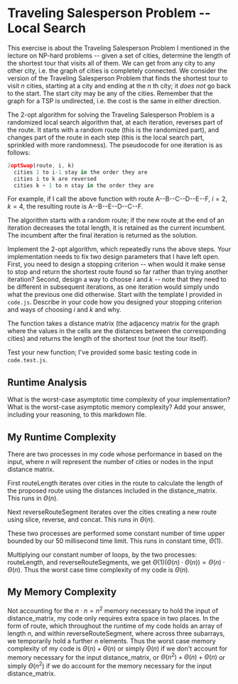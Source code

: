 # Traveling Salesperson Problem -- Local Search

This exercise is about the Traveling Salesperson Problem I mentioned in the
lecture on NP-hard problems -- given a set of cities, determine the length of
the shortest tour that visits all of them. We can get from any city to any other
city, i.e. the graph of cities is completely connected. We consider the version
of the Traveling Salesperson Problem that finds the shortest tour to visit $n$
cities, starting at a city and ending at the $n$ th city; it *does not* go
back to the start. The start city may be any of the cities. Remember that the
graph for a TSP is undirected, i.e. the cost is the same in either direction.

The 2-opt algorithm for solving the Traveling Salesperson Problem is a
randomized local search algorithm that, at each iteration, reverses part of the
route. It starts with a random route (this is the randomized part), and changes
part of the route in each step (this is the local search part, sprinkled with
more randomness). The pseudocode for one iteration is as follows:

```javascript
2optSwap(route, i, k)
  cities 1 to i-1 stay in the order they are
  cities i to k are reversed
  cities k + 1 to n stay in the order they are
```

For example, if I call the above function with route A--B--C--D--E--F, $i=2$,
$k=4$, the resulting route is A--B--E--D--C--F.

The algorithm starts with a random route; if the new route at the end of an
iteration decreases the total length, it is retained as the current incumbent.
The incumbent after the final iteration is returned as the solution.

Implement the 2-opt algorithm, which repeatedly runs the above steps. Your
implementation needs to fix two design parameters that I have left open. First,
you need to design a stopping criterion -- when would it make sense to stop and
return the shortest route found so far rather than trying another iteration?
Second, design a way to choose $i$ and $k$ -- note that they need to be
different in subsequent iterations, as one iteration would simply undo what
the previous one did otherwise. Start with the template I provided in `code.js`.
Describe in your code how you designed your stopping criterion and ways of
choosing $i$ and $k$ and why.

The function takes a distance matrix (the adjacency matrix for the graph where
the values in the cells are the distances between the corresponding cities) and
returns the length of the shortest tour (not the tour itself).

Test your new function; I've provided some basic testing code in `code.test.js`.

## Runtime Analysis

What is the worst-case asymptotic time complexity of your implementation? What
is the worst-case asymptotic memory complexity? Add your answer, including your
reasoning, to this markdown file.

## My Runtime Complexity

There are two processes in my code whose performance in based on the input,
where $n$ will represent the number of cities or nodes in the input distance
matrix.

First routeLength iterates over cities in the route to calculate the length of
the proposed route using the distances included in the distance_matrix. This
runs in $\Theta(n)$.

Next reverseRouteSegment iterates over the cities creating a new route using
slice, reverse, and concat. This runs in $\Theta(n)$.

These two processes are performed some constant number of time upper bounded by
our 50 millisecond time limit. This runs in constant time, $\Theta(1)$.

Multiplying our constant number of loops, by the two processes: routeLength, and
reverseRouteSegments, we get $\Theta(1)(\Theta(n) \cdot \Theta(n)) = \Theta(n)
\cdot \Theta(n)$. Thus the worst case time complexity of my code is $\Theta(n)$.

## My Memory Complexity

Not accounting for the $n \cdot n = n^2$ memory necessary to hold the input of
distance_matrix, my code only requires extra space in two places. In the form of
route, which throughout the runtime of my code holds an array of length $n$, and
within reverseRouteSegment, where across three subarrays, we temporarily hold a
further $n$ elements. Thus the worst case memory complexity of my code is
$\Theta(n) + \Theta(n)$ or simply $\Theta(n)$ if we don't account for memory
necessary for the input distance_matrix, or $\Theta(n^2) + \Theta(n) +
\Theta(n)$ or simply $\Theta(n^2)$ if we do account for the memory necessary for
the input distance_matrix.